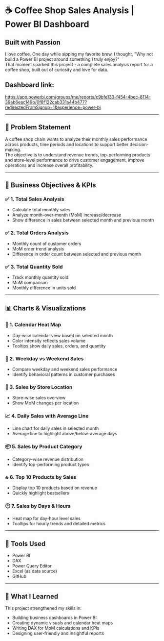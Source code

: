 
# ☕ Coffee Shop Sales Analysis | Power BI Dashboard

## Built with Passion

I love coffee. One day while sipping my favorite brew, I thought, "Why not build a Power BI project around something I truly enjoy?"  
That moment sparked this project - a complete sales analysis report for a coffee shop, built out of curiosity and love for data.

## Dashboard link:
https://app.powerbi.com/groups/me/reports/c9bfe133-f454-4bec-8114-39ab6eac149b/0f8f122cab331a44b477?redirectedFromSignup=1&experience=power-bi

---

## 🧩 Problem Statement

A coffee shop chain wants to analyze their monthly sales performance across products, time periods and locations to support better decision-making.  
The objective is to understand revenue trends, top-performing products and store-level performance to drive customer engagement, improve operations and increase overall profitability.

---

## 🎯 Business Objectives & KPIs

### ✅ 1. Total Sales Analysis
- Calculate total monthly sales
- Analyze month-over-month (MoM) increase/decrease
- Show difference in sales between selected month and previous month

### ✅ 2. Total Orders Analysis
- Monthly count of customer orders
- MoM order trend analysis
- Difference in order count between selected and previous month

### ✅ 3. Total Quantity Sold
- Track monthly quantity sold
- MoM comparison
- Monthly difference in units sold

---

## 📊 Charts & Visualizations

### 📅 1. Calendar Heat Map
- Day-wise calendar view based on selected month
- Color intensity reflects sales volume
- Tooltips show daily sales, orders, and quantity

### 📆 2. Weekday vs Weekend Sales
- Compare weekday and weekend sales performance
- Identify behavioral patterns in customer purchases

### 📍 3. Sales by Store Location
- Store-wise sales overview
- Show MoM changes per location

### 📈 4. Daily Sales with Average Line
- Line chart for daily sales in selected month
- Average line to highlight above/below-average days

### 📦 5. Sales by Product Category
- Category-wise revenue distribution
- Identify top-performing product types

### 🔝 6. Top 10 Products by Sales
- Display top 10 products based on revenue
- Quickly highlight bestsellers

### 🕒 7. Sales by Days & Hours
- Heat map for day-hour level sales
- Tooltips for hourly trends and detailed metrics

---

## 🧰 Tools Used

- Power BI  
- DAX  
- Power Query Editor  
- Excel (as data source)  
- GitHub

---
## 💼 What I Learned

This project strengthened my skills in:
- Building business dashboards in Power BI
- Creating dynamic visuals and calendar heat maps
- Writing DAX for MoM calculations and KPIs
- Designing user-friendly and insightful reports
